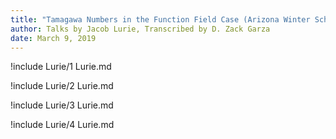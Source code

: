 ```yaml
---
title: "Tamagawa Numbers in the Function Field Case (Arizona Winter School 2019)"
author: Talks by Jacob Lurie, Transcribed by D. Zack Garza
date: March 9, 2019
---
```


!include Lurie/1 Lurie.md

!include Lurie/2 Lurie.md

!include Lurie/3 Lurie.md

!include Lurie/4 Lurie.md

